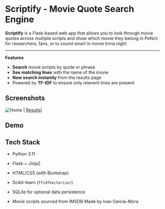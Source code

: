 # Scriptify - Movie Quote Search Engine

**Scriptify** is a Flask-based web app that allows you to look through movie quotes across multiple scripts and show which movie they belong in
Pefect for researchers, fans, or to sound smart in movie trivia night

---

**Features**
- **Search** movie scripts by quote or phrase
- **See matching lines** with the name of the movie
- **New search instantly** from the results page
- Powered by **TF-IDF** to ensure only relevent lines are present

## Screenshots
![Home](./screenshots/home.png) | [Results](./screenshots/results.png)|

## Demo

## Tech Stack

- Python 3.11
- Flask + Jinja2
- HTML/CSS (with Bootstrap)
- Scikit-learn (`TfidfVectorizer`)
- SQLite for optional data persistence

- Movie scripts sourced from IMSDB
Made by Ivan Garcia-Mora
